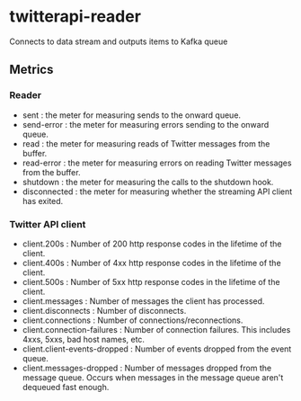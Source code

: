 # twitterapi-reader

Connects to data stream and outputs items to Kafka queue


## Metrics

### Reader

- sent : the meter for measuring sends to the onward queue.
- send-error : the meter for measuring errors sending to the onward queue.
- read : the meter for measuring reads of Twitter messages from the buffer.
- read-error : the meter for measuring errors on reading Twitter messages from the buffer.
- shutdown : the meter for measuring the calls to the shutdown hook.
- disconnected : the meter for measuring whether the streaming API client has exited.

### Twitter API client

- client.200s : Number of 200 http response codes in the lifetime of the client.
- client.400s : Number of 4xx http response codes in the lifetime of the client.
- client.500s : Number of 5xx http response codes in the lifetime of the client.
- client.messages : Number of messages the client has processed.
- client.disconnects :  Number of disconnects.
- client.connections :  Number of connections/reconnections.
- client.connection-failures : Number of connection failures. This includes 4xxs, 5xxs, bad host names, etc.
- client.client-events-dropped : Number of events dropped from the event queue.
- client.messages-dropped :  Number of messages dropped from the message queue.  Occurs when messages in the message queue aren't dequeued fast enough.
